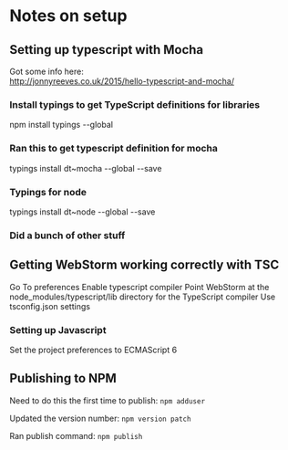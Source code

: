 # Notes on setup

## Setting up typescript with Mocha
Got some info here:  
http://jonnyreeves.co.uk/2015/hello-typescript-and-mocha/

### Install typings to get TypeScript definitions for libraries
npm install typings --global

### Ran this to get typescript definition for mocha
typings install dt~mocha --global --save

### Typings for node
typings install dt~node --global --save

### Did a bunch of other stuff

## Getting WebStorm working correctly with TSC
Go To preferences
Enable typescript compiler
Point WebStorm at the node_modules/typescript/lib directory for the TypeScript compiler
Use tsconfig.json settings

### Setting up Javascript
Set the project preferences to ECMAScript 6

## Publishing to NPM
Need to do this the first time to publish:
`npm adduser`

Updated the version number:
`npm version patch`

Ran publish command:
`npm publish`



